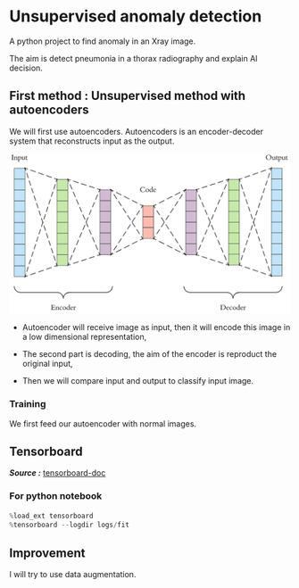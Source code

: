 # Unsupervised anomaly detection

A python project to find anomaly in an Xray image.

The aim is detect pneumonia in a thorax radiography and explain AI decision.

## First method : Unsupervised method with autoencoders

We will first use autoencoders. Autoencoders is an encoder-decoder system that reconstructs input as the output.

![autoencoder](./media/autoencoder.png)

- Autoencoder will receive image as input, then it will encode this image in a low dimensional representation,

- The second part is decoding, the aim of the encoder is reproduct the original input,

- Then we will compare input and output to classify input image.

### Training

We first feed our autoencoder with normal images.

## Tensorboard

**_Source :_**
[tensorboard-doc](https://www.tensorflow.org/tensorboard/get_started?hl=fr)

### For python notebook

```python
%load_ext tensorboard
%tensorboard --logdir logs/fit
```

## Improvement

I will try to use data augmentation.
